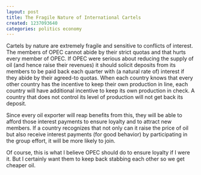 ```yaml
---
layout: post
title: The Fragile Nature of International Cartels
created: 1237093640
categories: politics economy
---
```

Cartels by nature are extremely fragile and sensitive to conflicts of interest. The members of OPEC cannot abide by their strict quotas and that hurts every member of OPEC. If OPEC were serious about reducing the supply of oil (and hence raise their revenues) it should solicit deposits from its members to be paid back each quarter with (a natural rate of) interest if they abide by their agreed-to quotas. When each country knows that every other country has the incentive to keep their own production in line, each country will have additional incentive to keep its own production in check. A country that does not control its level of production will not get back its deposit.

Since every oil exporter will reap benefits from this, they will be able to afford those interest payments to ensure loyalty and to attract new members. If a country recognizes that not only can it raise the price of oil but also receive interest payments (for good behavior) by participating in the group effort, it will be more likely to join.

Of course, this is what I believe OPEC should do to ensure loyalty if I were it. But I certainly want them to keep back stabbing each other so we get cheaper oil.
